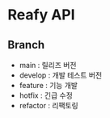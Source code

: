 # Reafy API

## Branch
- main : 릴리즈 버전
- develop : 개발 테스트 버전
- feature : 기능 개발
- hotfix : 긴급 수정
- refactor : 리팩토링
